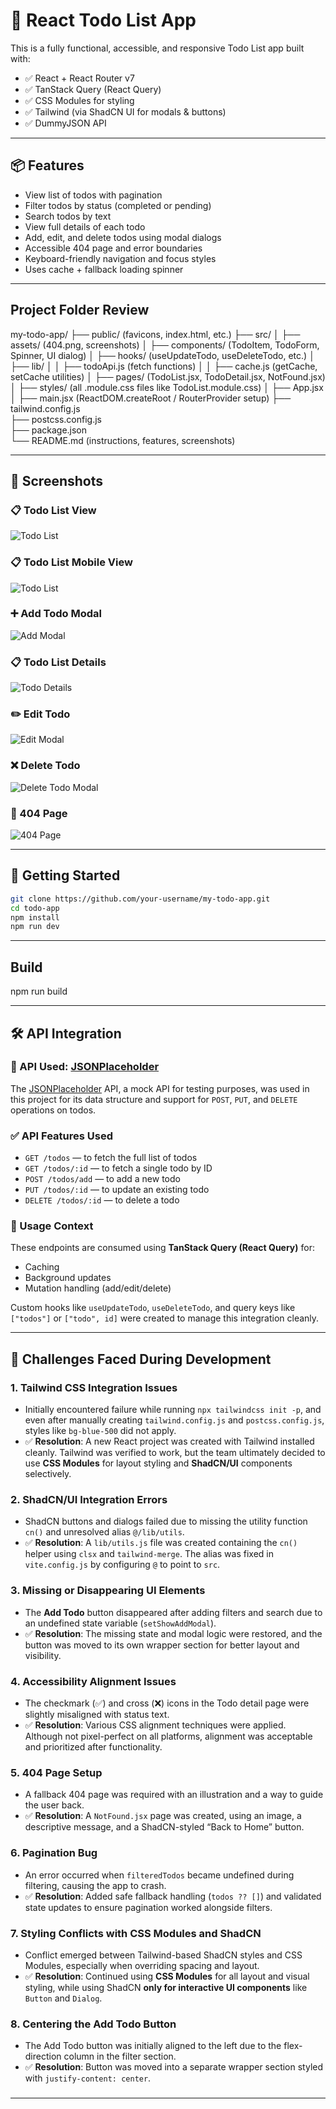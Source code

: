 # 📝 React Todo List App

This is a fully functional, accessible, and responsive Todo List app built with:

- ✅ React + React Router v7
- ✅ TanStack Query (React Query)
- ✅ CSS Modules for styling
- ✅ Tailwind (via ShadCN UI for modals & buttons)
- ✅ DummyJSON API

---

## 📦 Features

- View list of todos with pagination
- Filter todos by status (completed or pending)
- Search todos by text
- View full details of each todo
- Add, edit, and delete todos using modal dialogs
- Accessible 404 page and error boundaries
- Keyboard-friendly navigation and focus styles
- Uses cache + fallback loading spinner

---

## Project Folder Review

my-todo-app/
├── public/ (favicons, index.html, etc.)
├── src/
│ ├── assets/ (404.png, screenshots)
│ ├── components/ (TodoItem, TodoForm, Spinner, UI dialog)
│ ├── hooks/ (useUpdateTodo, useDeleteTodo, etc.)
│ ├── lib/
│ │ ├── todoApi.js (fetch functions)
│ │ ├── cache.js (getCache, setCache utilities)
│ ├── pages/ (TodoList.jsx, TodoDetail.jsx, NotFound.jsx)
│ ├── styles/ (all .module.css files like TodoList.module.css)
│ ├── App.jsx  
│ ├── main.jsx (ReactDOM.createRoot / RouterProvider setup)
├── tailwind.config.js  
├── postcss.config.js  
├── package.json  
└── README.md (instructions, features, screenshots)

---

## 📸 Screenshots

### 📋 Todo List View

![Todo List](./src/assets/screenshots/todo-list.png)

### 📋 Todo List Mobile View

![Todo List](./src/assets/screenshots/todo-list-mobile.png)

### ➕ Add Todo Modal

![Add Modal](./src/assets/screenshots/add-modal.png)

### 📋 Todo List Details

![Todo Details](./src/assets/screenshots/todo-details.png)

### ✏️ Edit Todo

![Edit Modal](./src/assets/screenshots/edit-todo.png)

### ❌ Delete Todo

![Delete Todo Modal](./src/assets/screenshots/delete-todo.png)

### 🚫 404 Page

![404 Page](./src/assets/screenshots/404-page.png)

---
## 🚀 Getting Started

```bash
git clone https://github.com/your-username/my-todo-app.git
cd todo-app
npm install
npm run dev
```
---

## Build

npm run build

---

## 🛠 API Integration

### 📡 API Used: [JSONPlaceholder](https://jsonplaceholder.typicode.com/)

The [JSONPlaceholder](https://jsonplaceholder.typicode.com/) API, a mock API for testing purposes, was used in this project for its data structure and support for `POST`, `PUT`, and `DELETE` operations on todos.

### ✅ API Features Used

- `GET /todos` — to fetch the full list of todos  
- `GET /todos/:id` — to fetch a single todo by ID  
- `POST /todos/add` — to add a new todo  
- `PUT /todos/:id` — to update an existing todo  
- `DELETE /todos/:id` — to delete a todo

### 🧰 Usage Context

These endpoints are consumed using **TanStack Query (React Query)** for:
- Caching
- Background updates
- Mutation handling (add/edit/delete)

Custom hooks like `useUpdateTodo`, `useDeleteTodo`, and query keys like `["todos"]` or `["todo", id]` were created to manage this integration cleanly.

---

## 🧩 Challenges Faced During Development

### 1. Tailwind CSS Integration Issues
- Initially encountered failure while running `npx tailwindcss init -p`, and even after manually creating `tailwind.config.js` and `postcss.config.js`, styles like `bg-blue-500` did not apply.
- ✅ **Resolution**: A new React project was created with Tailwind installed cleanly. Tailwind was verified to work, but the team ultimately decided to use **CSS Modules** for layout styling and **ShadCN/UI** components selectively.

### 2. ShadCN/UI Integration Errors
- ShadCN buttons and dialogs failed due to missing the utility function `cn()` and unresolved alias `@/lib/utils`.
- ✅ **Resolution**: A `lib/utils.js` file was created containing the `cn()` helper using `clsx` and `tailwind-merge`. The alias was fixed in `vite.config.js` by configuring `@` to point to `src`.

### 3. Missing or Disappearing UI Elements
- The **Add Todo** button disappeared after adding filters and search due to an undefined state variable (`setShowAddModal`).
- ✅ **Resolution**: The missing state and modal logic were restored, and the button was moved to its own wrapper section for better layout and visibility.

### 4. Accessibility Alignment Issues
- The checkmark (✅) and cross (❌) icons in the Todo detail page were slightly misaligned with status text.
- ✅ **Resolution**: Various CSS alignment techniques were applied. Although not pixel-perfect on all platforms, alignment was acceptable and prioritized after functionality.

### 5. 404 Page Setup
- A fallback 404 page was required with an illustration and a way to guide the user back.
- ✅ **Resolution**: A `NotFound.jsx` page was created, using an image, a descriptive message, and a ShadCN-styled “Back to Home” button.

### 6. Pagination Bug
- An error occurred when `filteredTodos` became undefined during filtering, causing the app to crash.
- ✅ **Resolution**: Added safe fallback handling (`todos ?? []`) and validated state updates to ensure pagination worked alongside filters.

### 7. Styling Conflicts with CSS Modules and ShadCN
- Conflict emerged between Tailwind-based ShadCN styles and CSS Modules, especially when overriding spacing and layout.
- ✅ **Resolution**: Continued using **CSS Modules** for all layout and visual styling, while using ShadCN **only for interactive UI components** like `Button` and `Dialog`.

### 8. Centering the Add Todo Button
- The Add Todo button was initially aligned to the left due to the flex-direction column in the filter section.
- ✅ **Resolution**: Button was moved into a separate wrapper section styled with `justify-content: center`.

###

---